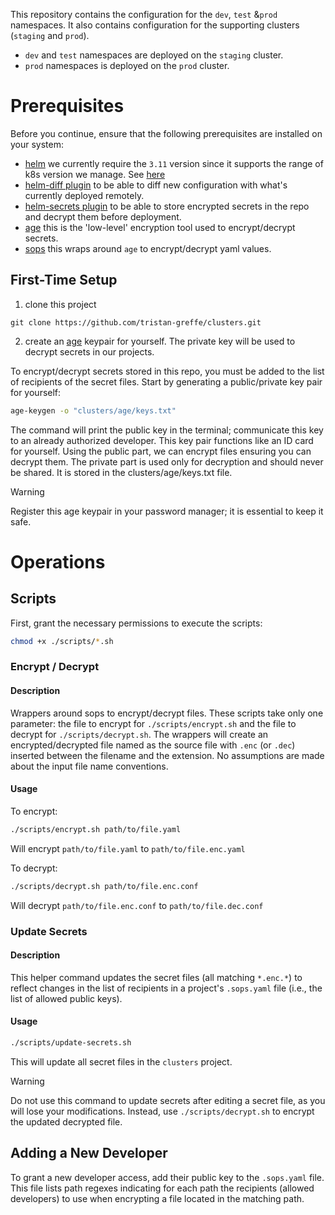 This repository contains the configuration for the `dev`, `test` &`prod` namespaces. It also contains configuration for the supporting clusters (`staging` and `prod`).

  * `dev` and `test` namespaces are deployed on the `staging` cluster.
  * `prod` namespaces is deployed on the `prod` cluster.

# Prerequisites

Before you continue, ensure that the following prerequisites are installed on your system:

* [helm](https://helm.sh/docs/intro/install/) we currently require the `3.11` version since it supports the range of k8s version we manage. See [here](https://helm.sh/docs/topics/version_skew/#supported-version-skew)
* [helm-diff plugin](https://github.com/databus23/helm-diff) to be able to diff new configuration with what's currently deployed remotely.
* [helm-secrets plugin](https://github.com/jkroepke/helm-secrets) to be able to store encrypted secrets in the repo and decrypt them before deployment.
* [age](https://age-encryption.org/) this is the 'low-level' encryption tool used to encrypt/decrypt secrets.
* [sops](https://github.com/getsops/sops#encrypting-using-age) this wraps around `age` to encrypt/decrypt yaml values.

## First-Time Setup

1. clone this project

```
git clone https://github.com/tristan-greffe/clusters.git
```

2. create an [age](https://age-encryption.org/) keypair for yourself. The private key will be used to decrypt secrets in our projects.

To encrypt/decrypt secrets stored in this repo, you must be added to the list of recipients of the secret files. Start by generating a public/private key pair for yourself:

``` sh
age-keygen -o "clusters/age/keys.txt"
```

The command will print the public key in the terminal; communicate this key to an already authorized developer. This key pair functions like an ID card for yourself. Using the public part, we can encrypt files ensuring you can decrypt them. The private part is used only for decryption and should never be shared. It is stored in the clusters/age/keys.txt file.

> [!WARNING]  
> Register this age keypair in your password manager; it is essential to keep it safe.


# Operations

## Scripts

First, grant the necessary permissions to execute the scripts:

``` sh
chmod +x ./scripts/*.sh
```

### Encrypt / Decrypt

#### Description

Wrappers around sops to encrypt/decrypt files. These scripts take only one parameter: the file to encrypt for `./scripts/encrypt.sh` and the file to decrypt for `./scripts/decrypt.sh`. The wrappers will create an encrypted/decrypted file named as the source file with `.enc` (or `.dec`) inserted between the filename and the extension. No assumptions are made about the input file name conventions.

#### Usage

To encrypt:

``` sh
./scripts/encrypt.sh path/to/file.yaml
```

Will encrypt `path/to/file.yaml` to `path/to/file.enc.yaml`

To decrypt:

``` sh
./scripts/decrypt.sh path/to/file.enc.conf
```

Will decrypt `path/to/file.enc.conf` to `path/to/file.dec.conf`

### Update Secrets

#### Description

This helper command updates the secret files (all matching `*.enc.*`) to reflect changes in the list of recipients in a project's `.sops.yaml` file (i.e., the list of allowed public keys).

#### Usage

``` bash
./scripts/update-secrets.sh
```

This will update all secret files in the `clusters` project.

> [!WARNING]
> Do not use this command to update secrets after editing a secret file, as you will lose your modifications. Instead, use `./scripts/decrypt.sh` to encrypt the updated decrypted file.

## Adding a New Developer

To grant a new developer access, add their public key to the `.sops.yaml` file. This file lists path regexes indicating for each path the recipients (allowed developers) to use when encrypting a file located in the matching path.